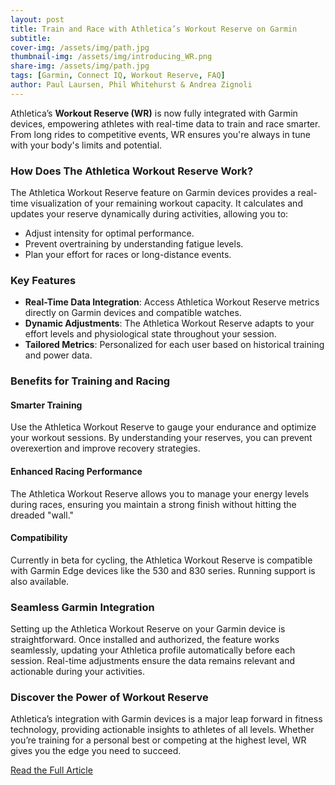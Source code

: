 ```yaml
---
layout: post
title: Train and Race with Athletica’s Workout Reserve on Garmin
subtitle: 
cover-img: /assets/img/path.jpg
thumbnail-img: /assets/img/introducing_WR.png
share-img: /assets/img/path.jpg
tags: [Garmin, Connect IQ, Workout Reserve, FAQ]
author: Paul Laursen, Phil Whitehurst & Andrea Zignoli
---
```


Athletica’s **Workout Reserve (WR)** is now fully integrated with Garmin devices, empowering athletes with real-time data to train and race smarter. From long rides to competitive events, WR ensures you're always in tune with your body's limits and potential.

### How Does The Athletica Workout Reserve Work?

The Athletica Workout Reserve feature on Garmin devices provides a real-time visualization of your remaining workout capacity. It calculates and updates your reserve dynamically during activities, allowing you to:

- Adjust intensity for optimal performance.
- Prevent overtraining by understanding fatigue levels.
- Plan your effort for races or long-distance events.

### Key Features

- **Real-Time Data Integration**: Access Athletica Workout Reserve metrics directly on Garmin devices and compatible watches.
- **Dynamic Adjustments**: The Athletica Workout Reserve adapts to your effort levels and physiological state throughout your session.
- **Tailored Metrics**: Personalized for each user based on historical training and power data.

### Benefits for Training and Racing

#### Smarter Training
Use the Athletica Workout Reserve to gauge your endurance and optimize your workout sessions. By understanding your reserves, you can prevent overexertion and improve recovery strategies.

#### Enhanced Racing Performance
The Athletica Workout Reserve allows you to manage your energy levels during races, ensuring you maintain a strong finish without hitting the dreaded "wall."

#### Compatibility
Currently in beta for cycling, the Athletica Workout Reserve is compatible with Garmin Edge devices like the 530 and 830 series. Running support is also available.

### Seamless Garmin Integration

Setting up the Athletica Workout Reserve on your Garmin device is straightforward. Once installed and authorized, the feature works seamlessly, updating your Athletica profile automatically before each session. Real-time adjustments ensure the data remains relevant and actionable during your activities.

### Discover the Power of Workout Reserve

Athletica’s integration with Garmin devices is a major leap forward in fitness technology, providing actionable insights to athletes of all levels. Whether you’re training for a personal best or competing at the highest level, WR gives you the edge you need to succeed.

[Read the Full Article](https://athletica.ai/train-and-race-with-athleticas-workout-reserve-on-garmin/)

